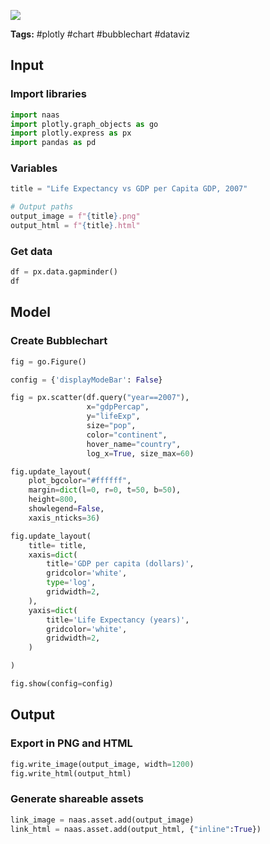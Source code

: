 <a href="https://app.naas.ai/user-redirect/naas/downloader?url=https://raw.githubusercontent.com/jupyter-naas/awesome-notebooks/master/Plotly/Plotly_Bubblechart.ipynb" target="_parent"><img src="https://naasai-public.s3.eu-west-3.amazonaws.com/open_in_naas.svg"/></a>

**Tags:** #plotly #chart #bubblechart #dataviz

## Input

### Import libraries


```python
import naas
import plotly.graph_objects as go
import plotly.express as px
import pandas as pd
```

### Variables


```python
title = "Life Expectancy vs GDP per Capita GDP, 2007"

# Output paths
output_image = f"{title}.png"
output_html = f"{title}.html"
```

### Get data


```python
df = px.data.gapminder()
df
```

## Model

### Create Bubblechart


```python
fig = go.Figure()

config = {'displayModeBar': False}

fig = px.scatter(df.query("year==2007"),
                 x="gdpPercap", 
                 y="lifeExp", 
                 size="pop", 
                 color="continent", 
                 hover_name="country", 
                 log_x=True, size_max=60)

fig.update_layout(
    plot_bgcolor="#ffffff",
    margin=dict(l=0, r=0, t=50, b=50),
    height=800,
    showlegend=False,
    xaxis_nticks=36)

fig.update_layout(
    title= title,
    xaxis=dict(
        title='GDP per capita (dollars)',
        gridcolor='white',
        type='log',
        gridwidth=2,
    ),
    yaxis=dict(
        title='Life Expectancy (years)',
        gridcolor='white',
        gridwidth=2,
    )

)

fig.show(config=config)
```

## Output

### Export in PNG and HTML


```python
fig.write_image(output_image, width=1200)
fig.write_html(output_html)
```

### Generate shareable assets


```python
link_image = naas.asset.add(output_image)
link_html = naas.asset.add(output_html, {"inline":True})
```
